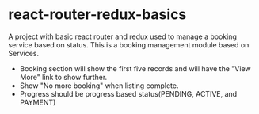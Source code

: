# react-router-redux-basics
A project with basic react router and redux used to manage a booking service based on status.
This is a booking management module based on Services.
* Booking section will show the first five records and will have the "View More" link to show further.
* Show "No more booking" when listing complete.
* Progress should be progress based status(PENDING, ACTIVE, and PAYMENT)
